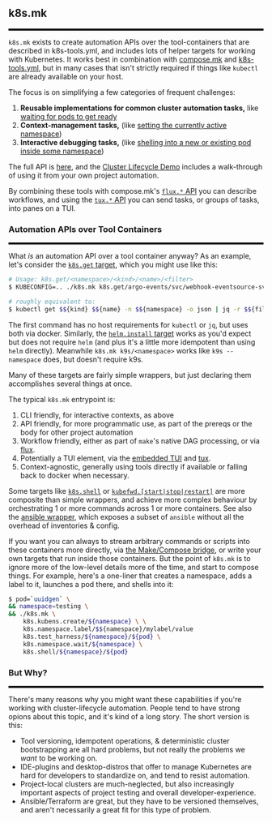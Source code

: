 ## k8s.mk
<hr style="width:100%;border-bottom:3px solid black;">

`k8s.mk` exists to create automation APIs over the tool-containers that are described in k8s-tools.yml, and includes lots of helper targets for working with Kubernetes.  It works best in combination with [compose.mk](/compose.mk) and [k8s-tools.yml](/k8s-tools/features), but in many cases that isn't strictly required if things like `kubectl` are already available on your host.  

The focus is on simplifying a few categories of frequent challenges:

1. **Reusable implementations for common cluster automation tasks,** like [waiting for pods to get ready](/k8s-tools/api#k8s.wait)
1. **Context-management tasks,** (like [setting the currently active namespace](/k8s-tools/api#k8snamespacearg))
1. **Interactive debugging tasks,** (like [shelling into a new or existing pod inside some namespace](/k8s-tools/api#k8sshellarg))

The full API is [here](/k8s-tools/api/#api-k8smk), and the [Cluster Lifecycle Demo](/k8s-tools/demos#demo-cluster-automation) includes a walk-through of using it from your own project automation.  

By combining these tools with compose.mk's [`flux.*` API](/k8s-tools/api#api-flux) you can describe workflows, and using the [`tux.*` API](/k8s-tools/api#api-tux) you can send tasks, or groups of tasks, into panes on a TUI.


### Automation APIs over Tool Containers
<hr style="width:100%;border-bottom:3px solid black;">

What *is* an automation API over a tool container anyway?  As an example, let's consider the [`k8s.get` target](/k8s-tools/api/#k8sget), which you might use like this:

```bash
# Usage: k8s.get/<namespace>/<kind>/<name>/<filter>
$ KUBECONFIG=.. ./k8s.mk k8s.get/argo-events/svc/webhook-eventsource-svc/.spec.clusterIP

# roughly equivalent to:
$ kubectl get $${kind} $${name} -n $${namespace} -o json | jq -r $${filter}"
```

The first command has no host requirements for `kubectl` or `jq`, but uses both via docker.  Similarly, the [`helm.install` target](/k8s-tools/api#helm.install) works as you'd expect but does not require `helm` (and plus it's a little more idempotent than using `helm` directly).  Meanwhile `k8s.mk k9s/<namespace>` works like `k9s --namespace` does, but doesn't require k9s.

Many of these targets are fairly simple wrappers, but just declaring them accomplishes several things at once.

The typical `k8s.mk` entrypoint is:

1. CLI friendly, for interactive contexts, as above
1. API friendly, for more programmatic use, as part of the prereqs or the body for other project automation
1. Workflow friendly, either as part of `make`'s native DAG processing, or via [flux](/api#api-flux).
1. Potentially a TUI element, via the [embedded TUI](/#embedded-tui) and [tux](/api#tux).
1. Context-agnostic, generally using tools directly if available or falling back to docker when necessary.

Some targets like [`k8s.shell`](/api/#k8sshell) or [`kubefwd.[start|stop|restart]`](/api/#kubefwd) are more composite than simple wrappers, and achieve more complex behaviour by orchestrating 1 or more commands across 1 or more containers.  See also the [ansible wrapper](/api#api-ansible), which exposes a subset of `ansible` without all the overhead of inventories & config.

If you want you can always to stream arbitrary commands or scripts into these containers more directly, via [the Make/Compose bridge](/k8s-tools/compose.mk#makecompose-bridge), or write your own targets that run inside those containers.  But the point of `k8s.mk` is to ignore more of the low-level details more of the time, and start to compose things.  For example, here's a one-liner that creates a namespace, adds a label to it, launches a pod there, and shells into it:

```bash 
$ pod=`uuidgen` \
&& namespace=testing \
&& ./k8s.mk \
    k8s.kubens.create/${namespace} \ \
    k8s.namespace.label/$${namespace}/mylabel/value
    k8s.test_harness/${namespace}/${pod} \
    k8s.namespace.wait/${namespace} \
    k8s.shell/${namespace}/${pod}
```


### But Why?
<hr style="width:100%;border-bottom:3px solid black;">

There's many reasons why you might want these capabilities if you're working with cluster-lifecycle automation.  People tend to have strong opions about this topic, and it's kind of a long story.  The short version is this: 

* Tool versioning, idempotent operations, & deterministic cluster bootstrapping are all hard problems, but not really the problems we *want* to be working on.
* IDE-plugins and desktop-distros that offer to manage Kubernetes are hard for developers to standardize on, and tend to resist automation.  
* Project-local clusters are much-neglected, but also increasingly important aspects of project testing and overall developer-experience.  
* Ansible/Terraform are great, but they have to be versioned themselves, and aren't necessarily a great fit for this type of problem.  


